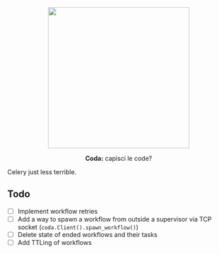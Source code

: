 <div align="center">
  <img src="https://github.com/mitsuhiko/coda/blob/main/assets/logo.png?raw=true" alt="" width=320>
  <p><strong>Coda:</strong> capisci le code?</p>
</div>

Celery just less terrible.

## Todo

* [ ] Implement workflow retries
* [ ] Add a way to spawn a workflow from outside a supervisor via TCP socket (`coda.Client().spawn_workflow()`)
* [ ] Delete state of ended workflows and their tasks
* [ ] Add TTLing of workflows